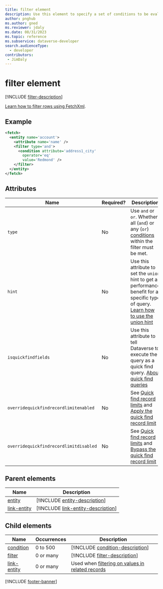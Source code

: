 ```yaml
---
title: filter element
description: Use this element to specify a set of conditions to be evaluated for each row of the containing entity or link-entity element that determines if the row is returned.
author: pnghub
ms.author: gned
ms.reviewer: jdaly
ms.date: 08/31/2023
ms.topic: reference
ms.subservice: dataverse-developer
search.audienceType: 
  - developer
contributors:
 - JimDaly
---
```

# filter element

[!INCLUDE [filter-description](includes/filter-description.md)]

[Learn how to filter rows using FetchXml](../filter-rows.md).

## Example

```xml
<fetch>
  <entity name='account'>
    <attribute name='name' />
    <filter type='and'>
      <condition attribute='address1_city'
        operator='eq'
        value='Redmond' />
    </filter>
  </entity>
</fetch>
```


## Attributes

|Name|Required?|Description|
|---------|---------|---------|
|`type`|No|Use `and` or `or`. Whether all (`and`) or any (`or`) [conditions](condition.md) within the filter must be met.|
|`hint`|No|Use this attribute to set the `union` hint to get a performance benefit for a specific type of query. [Learn how to use the union hint](../optimize-performance.md#union-hint)|
|`isquickfindfields`|No| Use this attribute to tell Dataverse to execute the query as a quick find query. [About quick find queries](../../quick-find.md)|
|`overridequickfindrecordlimitenabled`|No|See [Quick find record limits](../../quick-find.md#quick-find-record-limits) and [Apply the quick find record limit](../../quick-find.md#apply-the-quick-find-record-limit)|
|`overridequickfindrecordlimitdisabled`|No|See [Quick find record limits](../../quick-find.md#quick-find-record-limits) and [Bypass the quick find record limit](../../quick-find.md#bypass-the-quick-find-record-limit)|

## Parent elements

|Name|Description|
|---------|---------|
|[entity](entity.md)|[!INCLUDE [entity-description](includes/entity-description.md)]|
|[link-entity](link-entity.md)|[!INCLUDE [link-entity-description](includes/link-entity-description.md)]|

## Child elements

|Name|Occurrences|Description|
|---------|---------|---------|
|[condition](condition.md)|0 to 500|[!INCLUDE [condition-description](includes/condition-description.md)]|
|[filter](filter.md)|0 or many|[!INCLUDE [filter-description](includes/filter-description.md)]|
|[link-entity](link-entity.md)|0 or many|Used when [filtering on values in related records](../filter-rows.md#filter-on-values-in-related-records)|


[!INCLUDE [footer-banner](../../../../includes/footer-banner.md)]
